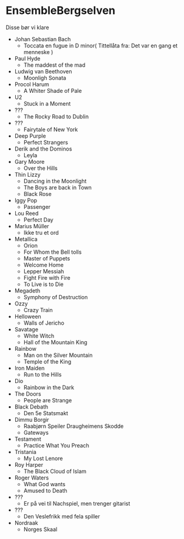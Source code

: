 # EnsembleBergselven
Disse bør vi klare

- Johan Sebastian Bach
  - Toccata en fugue in D minor( Tittellåta fra: Det var en gang et menneske )
- Paul Hyde
  - The maddest of the mad
- Ludwig van Beethoven
  - Moonligh Sonata
- Procol Harum
  - A Whiter Shade of Pale
- U2
  - Stuck in a Moment
- ???
  - The Rocky Road to Dublin
- ???
  - Fairytale of New York
- Deep Purple
  - Perfect Strangers
- Derik and the Dominos
  - Leyla
- Gary Moore
  - Over the Hills
- Thin Lizzy
  - Dancing in the Moonlight
  - The Boys are back in Town
  - Black Rose
- Iggy Pop
  - Passenger
- Lou Reed
  - Perfect Day
- Marius Müller
  - Ikke tru et ord
- Metallica
  - Orion
  - For Whom the Bell tolls
  - Master of Puppets
  - Welcome Home
  - Lepper Messiah
  - Fight Fire with Fire
  - To Live is to Die
- Megadeth
  - Symphony of Destruction
- Ozzy
  - Crazy Train
- Helloween
  - Walls of Jericho
- Savatage
  - White Witch
  - Hall of the Mountain King
- Rainbow
  - Man on the Silver Mountain
  - Temple of the King
- Iron Maiden
  - Run to the Hills
- Dio
  - Rainbow in the Dark
- The Doors
  - People are Strange
- Black Debath
  - Den 5e Statsmakt
- Dimmu Borgir
  - Raabjørn Speiler Draugheimens Skodde
  - Gateways
- Testament
  - Practice What You Preach
- Tristania
  - My Lost Lenore
- Roy Harper
  - The Black Cloud of Islam
- Roger Waters
  - What God wants
  - Amused to Death
- ???
  - Er på vei til Nachspiel, men trenger gitarist
- ???
  - Den Veslefrikk med fela spiller
- Nordraak
  - Norges Skaal
